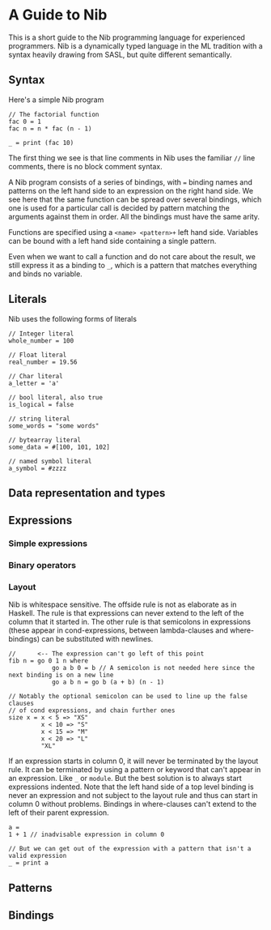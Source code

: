 # A Guide to Nib

This is a short guide to the Nib programming language for experienced programmers. Nib is a dynamically typed language in the ML tradition with a syntax heavily drawing from SASL, but quite different semantically.

## Syntax

Here's a simple Nib program
```
// The factorial function
fac 0 = 1
fac n = n * fac (n - 1)

_ = print (fac 10)
```
The first thing we see is that line comments in Nib uses the familiar `//` line comments, there is no block comment syntax.

A Nib program consists of a series of bindings, with `=` binding names and patterns on the left hand side to an expression on the right hand side. We see here that the same function can be spread over several bindings, which one is used for a particular call is decided by pattern matching the arguments against them in order. All the bindings must have the same arity.

Functions are specified using a `<name> <pattern>+` left hand side. Variables can be bound with a left hand side containing a single pattern.

Even when we want to call a function and do not care about the result, we still express it as a binding to `_`, which is a pattern that matches everything and binds no variable.

## Literals

Nib uses the following forms of literals
```
// Integer literal
whole_number = 100

// Float literal
real_number = 19.56

// Char literal
a_letter = 'a'

// bool literal, also true
is_logical = false

// string literal
some_words = "some words" 

// bytearray literal
some_data = #[100, 101, 102]

// named symbol literal
a_symbol = #zzzz
```

## Data representation and types


## Expressions

### Simple expressions

### Binary operators

### Layout

Nib is whitespace sensitive. The offside rule is not as elaborate as in Haskell. The rule is that expressions can never extend to the left of the column that it started in. The other rule is that semicolons in expressions (these appear in cond-expressions, between lambda-clauses and where-bindings) can be substituted with newlines.

```
//      <-- The expression can't go left of this point
fib n = go 0 1 n where
            go a b 0 = b // A semicolon is not needed here since the next binding is on a new line
            go a b n = go b (a + b) (n - 1)

// Notably the optional semicolon can be used to line up the false clauses
// of cond expressions, and chain further ones 
size x = x < 5 => "XS"
         x < 10 => "S"
         x < 15 => "M"
         x < 20 => "L"
         "XL"
```

If an expression starts in column 0, it will never be terminated by the layout rule. It can be terminated by using a pattern or keyword that can't appear in an expression. Like `_` or `module`.
But the best solution is to always start expressions indented. Note that the left hand side of a top level binding is never an expression and not subject to the layout rule and thus can start in column 0 without problems. Bindings in where-clauses can't extend to the left of their parent expression.

```
a =
1 + 1 // inadvisable expression in column 0

// But we can get out of the expression with a pattern that isn't a valid expression
_ = print a
```

## Patterns

## Bindings

